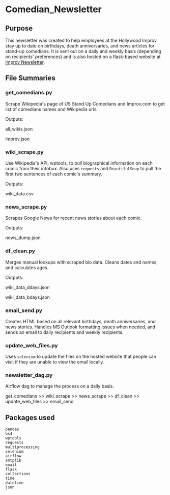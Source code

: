 # Comedian_Newsletter

## Purpose
This newsletter was created to help employees at the Hollywood Improv stay up to date on birthdays, death anniversaries, and news articles for stand-up comedians.  It is sent out on a daily and weekly basis (depending on recipients' preferences) and is also hosted on a flask-based website at [Improv Newsletter](http://ctmccorm.pythonanywhere.com/newsletter).

## File Summaries

### get_comedians.py
Scrape Wikipedia's page of US Stand Up Comedians and Improv.com to get list of comedians names and Wikipedia urls.

Outputs:

all_wikis.json

improv.json


### wiki_scrape.py
Use Wikipedia's API, wptools, to pull biographical information on each comic from their infobox.  Also uses `requests` and `BeautifulSoup` to pull the first two sentences of each comic's summary.

Outputs:

wiki_data.csv


### news_scrape.py
Scrapes Google News for recent news stories about each comic.

Outputs:

news_dump.json


### df_clean.py
Merges manual lookups with scraped bio data.  Cleans dates and names, and calculates ages.

Outputs:

wiki_data_ddays.json

wiki_data_bdays.json


### email_send.py
Creates HTML based on all relevant birthdays, death anniversaries, and news stories.  Handles MS Outlook formatting issues when needed, and sends an email to daily recipients and weekly recipients.


### update_web_files.py
Uses `selenium` to update the files on the hosted website that people can visit if they are unable to view the email locally.


### newsletter_dag.py
Airflow dag to manage the process on a daily basis.  

get_comedians >> wiki_scrape >> news_scrape >> df_clean >> update_web_files >> email_send 


## Packages used
    pandas
    bs4
    wptools
    requests
    multiprocessing
    selenium
    airflow
    smtplib
    email
    flask
    collections
    time
    datetime
    json
    
